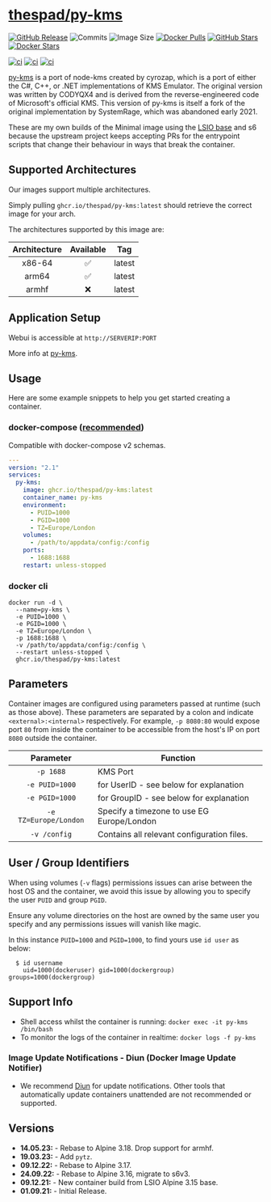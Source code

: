 # [thespad/py-kms](https://github.com/thespad/docker-py-kms)

[![GitHub Release](https://img.shields.io/github/release/thespad/docker-py-kms.svg?color=26689A&labelColor=555555&logoColor=ffffff&style=for-the-badge&logo=github)](https://github.com/thespad/docker-py-kms/releases)
![Commits](https://img.shields.io/github/commits-since/thespad/docker-py-kms/latest?color=26689A&include_prereleases&logo=github&style=for-the-badge)
![Image Size](https://img.shields.io/docker/image-size/thespad/py-kms/latest?color=26689A&labelColor=555555&logoColor=ffffff&style=for-the-badge&label=Size)
[![Docker Pulls](https://img.shields.io/docker/pulls/thespad/py-kms.svg?color=26689A&labelColor=555555&logoColor=ffffff&style=for-the-badge&label=pulls&logo=docker)](https://hub.docker.com/r/thespad/py-kms)
[![GitHub Stars](https://img.shields.io/github/stars/thespad/docker-py-kms.svg?color=26689A&labelColor=555555&logoColor=ffffff&style=for-the-badge&logo=github)](https://github.com/thespad/docker-py-kms)
[![Docker Stars](https://img.shields.io/docker/stars/thespad/py-kms.svg?color=26689A&labelColor=555555&logoColor=ffffff&style=for-the-badge&label=stars&logo=docker)](https://hub.docker.com/r/thespad/py-kms)

[![ci](https://img.shields.io/github/actions/workflow/status/thespad/docker-py-kms/call-check-and-release.yml?branch=main&labelColor=555555&logoColor=ffffff&style=for-the-badge&logo=github&label=Check%20For%20Upstream%20Updates)](https://github.com/thespad/docker-py-kms/actions/workflows/call-check-and-release.yml)
[![ci](https://img.shields.io/github/actions/workflow/status/thespad/docker-py-kms/call-baseimage-update.yml?branch=main&labelColor=555555&logoColor=ffffff&style=for-the-badge&logo=github&label=Check%20For%20Baseimage%20Updates)](https://github.com/thespad/docker-py-kms/actions/workflows/call-baseimage-update.yml)
[![ci](https://img.shields.io/github/actions/workflow/status/thespad/docker-py-kms/call-build-image.yml?labelColor=555555&logoColor=ffffff&style=for-the-badge&logo=github&label=Build%20Image)](https://github.com/thespad/docker-py-kms/actions/workflows/call-build-image.yml)

[py-kms](https://github.com/Py-KMS-Organization/py-kms) is a port of node-kms created by cyrozap, which is a port of either the C#, C++, or .NET implementations of KMS Emulator. The original version was written by CODYQX4 and is derived from the reverse-engineered code of Microsoft's official KMS. This version of py-kms is itself a fork of the original implementation by SystemRage, which was abandoned early 2021.

These are my own builds of the Minimal image using the [LSIO base](https://github.com/linuxserver/docker-baseimage-alpine) and s6 because the upstream project keeps accepting PRs for the entrypoint scripts that change their behaviour in ways that break the container.

## Supported Architectures

Our images support multiple architectures.

Simply pulling `ghcr.io/thespad/py-kms:latest` should retrieve the correct image for your arch.

The architectures supported by this image are:

| Architecture | Available | Tag |
| :----: | :----: | ---- |
| x86-64 | ✅ | latest |
| arm64 | ✅ | latest |
| armhf | ❌ | latest |

## Application Setup

Webui is accessible at `http://SERVERIP:PORT`

More info at [py-kms](https://github.com/Py-KMS-Organization/py-kms).

## Usage

Here are some example snippets to help you get started creating a container.

### docker-compose ([recommended](https://docs.linuxserver.io/general/docker-compose))

Compatible with docker-compose v2 schemas.

```yaml
---
version: "2.1"
services:
  py-kms:
    image: ghcr.io/thespad/py-kms:latest
    container_name: py-kms
    environment:
      - PUID=1000
      - PGID=1000
      - TZ=Europe/London
    volumes:
      - /path/to/appdata/config:/config
    ports:
      - 1688:1688
    restart: unless-stopped
```

### docker cli

```shell
docker run -d \
  --name=py-kms \
  -e PUID=1000 \
  -e PGID=1000 \
  -e TZ=Europe/London \
  -p 1688:1688 \
  -v /path/to/appdata/config:/config \
  --restart unless-stopped \
  ghcr.io/thespad/py-kms:latest
```

## Parameters

Container images are configured using parameters passed at runtime (such as those above). These parameters are separated by a colon and indicate `<external>:<internal>` respectively. For example, `-p 8080:80` would expose port `80` from inside the container to be accessible from the host's IP on port `8080` outside the container.

| Parameter | Function |
| :----: | --- |
| `-p 1688` | KMS Port |
| `-e PUID=1000` | for UserID - see below for explanation |
| `-e PGID=1000` | for GroupID - see below for explanation |
| `-e TZ=Europe/London` | Specify a timezone to use EG Europe/London |
| `-v /config` | Contains all relevant configuration files. |

## User / Group Identifiers

When using volumes (`-v` flags) permissions issues can arise between the host OS and the container, we avoid this issue by allowing you to specify the user `PUID` and group `PGID`.

Ensure any volume directories on the host are owned by the same user you specify and any permissions issues will vanish like magic.

In this instance `PUID=1000` and `PGID=1000`, to find yours use `id user` as below:

```shell
  $ id username
    uid=1000(dockeruser) gid=1000(dockergroup) groups=1000(dockergroup)
```

## Support Info

* Shell access whilst the container is running: `docker exec -it py-kms /bin/bash`
* To monitor the logs of the container in realtime: `docker logs -f py-kms`

### Image Update Notifications - Diun (Docker Image Update Notifier)

* We recommend [Diun](https://crazymax.dev/diun/) for update notifications. Other tools that automatically update containers unattended are not recommended or supported.

## Versions

* **14.05.23:** - Rebase to Alpine 3.18. Drop support for armhf.
* **19.03.23:** - Add `pytz`.
* **09.12.22:** - Rebase to Alpine 3.17.
* **24.09.22:** - Rebase to Alpine 3.16, migrate to s6v3.
* **09.12.21:** - New container build from LSIO Alpine 3.15 base.
* **01.09.21:** - Initial Release.
